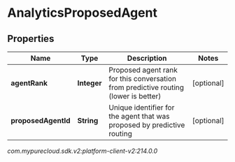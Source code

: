 # AnalyticsProposedAgent


## Properties

| Name | Type | Description | Notes |
| ------------ | ------------- | ------------- | ------------- |
| **agentRank** | **Integer** | Proposed agent rank for this conversation from predictive routing (lower is better) |  [optional] |
| **proposedAgentId** | **String** | Unique identifier for the agent that was proposed by predictive routing |  [optional] |




_com.mypurecloud.sdk.v2:platform-client-v2:214.0.0_

